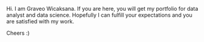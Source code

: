 Hi. I am Graveo Wicaksana.
If you are here, you will get my portfolio for data analyst and data science.
Hopefully I can fulfill your expectations and you are satisfied with my work.

Cheers :)
